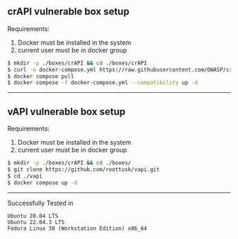## crAPI vulnerable box setup

Requirements:
1. Docker must be installed in the system
2. current user must be in docker group

```bash
$ mkdir -p ./boxes/crAPI && cd ./boxes/crAPI
$ curl -o docker-compose.yml https://raw.githubusercontent.com/OWASP/crAPI/main/deploy/docker/docker-compose.yml
$ docker compose pull
$ docker compose -f docker-compose.yml --compatibility up -d
```

---

## vAPI vulnerable box setup

Requirements:
1. Docker must be installed in the system
2. current user must be in docker group

```bash
$ mkdir -p ./boxes/crAPI && cd ./boxes/
$ git clone https://github.com/roottusk/vapi.git
$ cd ./vapi
$ docker compose up -d
```

---

Successfully Tested in 
```text
Ubuntu 20.04 LTS
Ubuntu 22.04.3 LTS
Fedora Linux 38 (Workstation Edition) x86_64
```
